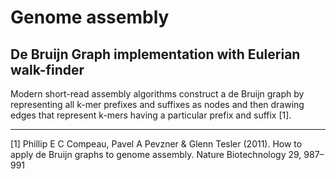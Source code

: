 Genome assembly
==================

<h2> De Bruijn Graph implementation with Eulerian walk-finder </h2>

Modern short-read assembly algorithms construct a de Bruijn graph by representing all k-mer prefixes and suffixes as nodes and then drawing edges that represent k-mers having a particular prefix and suffix [1].

<hr>

[1] Phillip E C Compeau, Pavel A Pevzner & Glenn Tesler (2011). How to apply de Bruijn graphs to genome assembly. Nature Biotechnology 29, 987–991
